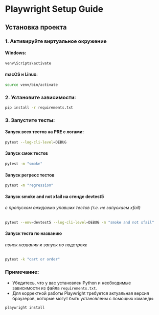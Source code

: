 
# Playwright Setup Guide

## Установка проекта

### 1. Активируйте виртуальное окружение

#### Windows:
```bash
venv\Scripts\activate
```

#### macOS и Linux:
```bash
source venv/bin/activate
```

### 2. Установите зависимости:
```bash
pip install -r requirements.txt
```

### 3. Запустите тесты:

#### Запуск всех тестов на PRE с логами:
```bash
pytest --log-cli-level=DEBUG
```
#### Запуск смок тестов
```bash
pytest -m "smoke"
```
#### Запуск регресс тестов
```bash
pytest -m "regression"
```
#### Запуск smoke and not xfail на стенде devtest5
###### с пропуском ожидаемо упавших тестов (т.е. не запускаем xfail)
```bash
pytest --env=devtest5 --log-cli-level=DEBUG -m "smoke and not xfail"
```
#### Запуск теста по названию 
######  поиск названия и запуск по подстроке
```bash
pytest -k "cart or order"
```
### Примечание:
- Убедитесь, что у вас установлен Python и необходимые зависимости из файла `requirements.txt`.
- Для корректной работы Playwright требуется актуальная версия браузеров, которые могут быть установлены с помощью команды:
```bash
playwright install
```
